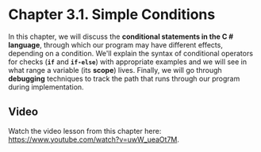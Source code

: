 # Chapter 3.1. Simple Conditions

In this chapter, we will discuss the **conditional statements in the C # language**, through which our program may have different effects, depending on a condition. We'll explain the syntax of conditional operators for checks (**`if`** and **`if-else`**) with appropriate examples and we will see in what range a variable (its **scope**) lives. Finally, we will go through **debugging** techniques to track the path that runs through our program during implementation.

## Video

Watch the video lesson from this chapter here: https://www.youtube.com/watch?v=uwW_ueaOt7M.
